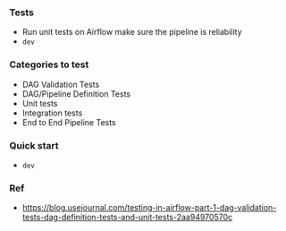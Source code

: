 ### Tests 

- Run unit tests on Airflow make sure the pipeline is reliability
- `dev`

### Categories to test
- DAG Validation Tests
- DAG/Pipeline Definition Tests
- Unit tests
- Integration tests
- End to End Pipeline Tests

### Quick start
- `dev`

### Ref
- https://blog.usejournal.com/testing-in-airflow-part-1-dag-validation-tests-dag-definition-tests-and-unit-tests-2aa94970570c